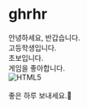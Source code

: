 # ghrhr
안녕하세요, 반갑습니다. <br>
고등학생입니다. <br>
초보입니다. <br>
게임을 좋아합니다. <br>
![HTML5](https://img.shields.io/badge/HTML5-CSS3-blue)<BR> <br>
  좋은 하루 보내세요.🦘

